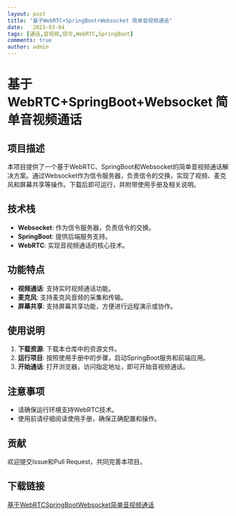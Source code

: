```yaml
---
layout: post
title: "基于WebRTC+SpringBoot+Websocket 简单音视频通话"
date:   2023-03-04
tags: [通话,音视频,信令,WebRTC,SpringBoot]
comments: true
author: admin
---
```

# 基于WebRTC+SpringBoot+Websocket 简单音视频通话

## 项目描述

本项目提供了一个基于WebRTC、SpringBoot和Websocket的简单音视频通话解决方案。通过Websocket作为信令服务器，负责信令的交换，实现了视频、麦克风和屏幕共享等操作。下载后即可运行，并附带使用手册及相关说明。

## 技术栈

- **Websocket**: 作为信令服务器，负责信令的交换。
- **SpringBoot**: 提供后端服务支持。
- **WebRTC**: 实现音视频通话的核心技术。

## 功能特点

- **视频通话**: 支持实时视频通话功能。
- **麦克风**: 支持麦克风音频的采集和传输。
- **屏幕共享**: 支持屏幕共享功能，方便进行远程演示或协作。

## 使用说明

1. **下载资源**: 下载本仓库中的资源文件。
2. **运行项目**: 按照使用手册中的步骤，启动SpringBoot服务和前端应用。
3. **开始通话**: 打开浏览器，访问指定地址，即可开始音视频通话。

## 注意事项

- 请确保运行环境支持WebRTC技术。
- 使用前请仔细阅读使用手册，确保正确配置和操作。

## 贡献

欢迎提交Issue和Pull Request，共同完善本项目。

## 下载链接

[基于WebRTCSpringBootWebsocket简单音视频通话](https://pan.quark.cn/s/506053c81030)